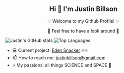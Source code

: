 <h2 align=center>  Hi 👋 I'm Justin Billson </h2>

<p align=center>✨ Welcome to my Github Profile! ✨</p>
<p align=center>👀 Feel free to have a look around 👀</p>

![Justin's GitHub stats](https://github-readme-stats.vercel.app/api?username=JBillson&include_all_commits=true&count_private=true&show_icons=true&theme=radical&hide_title=true&layout=compact&hide=prs) 
![Top Languages](https://github-readme-stats.vercel.app/api/top-langs/?username=JBillson&hide=hlsl,shaderlab,mask,glsl&langs_count=4&layout=compact&theme=radical)

- 💻 Current project: [Eden Snacker](https://www.madebyeden.com/) 🔥🔥 
- 📫 How to reach me: justinbillson@gmail.com
- ⚡ My passions: all things SCIENCE and SPACE 🔭 
